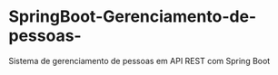 # SpringBoot-Gerenciamento-de-pessoas-
Sistema de gerenciamento de pessoas em API REST com Spring Boot
